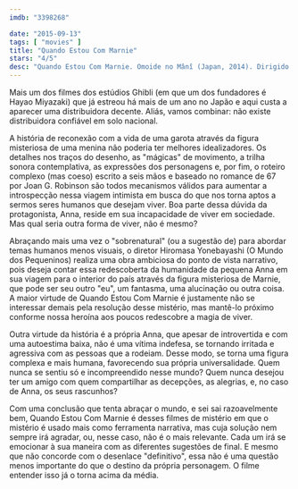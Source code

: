 ```yaml
---
imdb: "3398268"

date: "2015-09-13"
tags: [ "movies" ]
title: "Quando Estou Com Marnie"
stars: "4/5"
desc: "Quando Estou Com Marnie. Omoide no Mânî (Japan, 2014). Dirigido por Hiromasa Yonebayashi. Escrito por Joan G. Robinson, Keiko Niwa, Masashi Ando, Hiromasa Yonebayashi, David Freedman. Com Sara Takatsuki, Kasumi Arimura, Nanako Matsushima, Susumu Terajima, Toshie Negishi, Ryôko Moriyama, Kazuko Yoshiyuki, Hitomi Kuroki, Ava Acres."
---
```

Mais um dos filmes dos estúdios Ghibli (em que um dos fundadores é Hayao Miyazaki) que já estreou há mais de um ano no Japão e aqui custa a aparecer uma distribuidora decente. Aliás, vamos combinar: não existe distribuidora confiável em solo nacional.

A história de reconexão com a vida de uma garota através da figura misteriosa de uma menina não poderia ter melhores idealizadores. Os detalhes nos traços do desenho, as "mágicas" de movimento, a trilha sonora contemplativa, as expressões dos personagens e, por fim, o roteiro complexo (mas coeso) escrito a seis mãos e baseado no romance de 67 por Joan G. Robinson são todos mecanismos válidos para aumentar a introspecção nessa viagem intimista em busca do que nos torna aptos a sermos seres humanos que desejam viver. Boa parte dessa dúvida da protagonista, Anna, reside em sua incapacidade de viver em sociedade. Mas qual seria outra forma de viver, não é mesmo?

Abraçando mais uma vez o "sobrenatural" (ou a sugestão de) para abordar temas humanos menos visuais, o diretor Hiromasa Yonebayashi (O Mundo dos Pequeninos) realiza uma obra ambiciosa do ponto de vista narrativo, pois deseja contar essa redescoberta da humanidade da pequena Anna em sua viagem para o interior do país através da figura misteriosa de Marnie, que pode ser seu outro "eu", um fantasma, uma alucinação ou outra coisa. A maior virtude de Quando Estou Com Marnie é justamente não se interessar demais pela resolução desse mistério, mas mantê-lo próximo conforme nossa heroína aos poucos redescobre a magia de viver.

Outra virtude da história é a própria Anna, que apesar de introvertida e com uma autoestima baixa, não é uma vítima indefesa, se tornando irritada e agressiva com as pessoas que a rodeiam. Desse modo, se torna uma figura complexa e mais humana, favorecendo sua própria universalidade. Quem nunca se sentiu só e incompreendido nesse mundo? Quem nunca desejou ter um amigo com quem compartilhar as decepções, as alegrias, e, no caso de Anna, os seus rascunhos?

Com uma conclusão que tenta abraçar o mundo, e sei sai razoavelmente bem, Quando Estou Com Marnie é desses filmes de mistério em que o mistério é usado mais como ferramenta narrativa, mas cuja solução nem sempre irá agradar, ou, nesse caso, não é o mais relevante. Cada um irá se emocionar à sua maneira com as diferentes sugestões de final. E mesmo que não concorde com o desenlace "definitivo", essa não é uma questão menos importante do que o destino da própria personagem. O filme entender isso já o torna acima da média.
